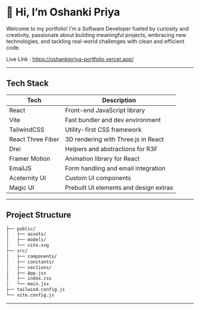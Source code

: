 # 👋 Hi, I’m Oshanki Priya

Welcome to my portfolio!
I’m a Software Developer fueled by curiosity and creativity, passionate about building meaningful projects, embracing new technologies, and tackling real-world challenges with clean and efficient code.

Live Link : https://oshankipriya-portfolio.vercel.app/

---

## Tech Stack

| Tech              | Description                           |
|-------------------|---------------------------------------|
| React             | Front-end JavaScript library          |
| Vite              | Fast bundler and dev environment      |
| TailwindCSS       | Utility-first CSS framework           |
| React Three Fiber | 3D rendering with Three.js in React   |
| Drei              | Helpers and abstractions for R3F      |
| Framer Motion     | Animation library for React           |
| EmailJS           | Form handling and email integration   |
| Aceternity UI     | Custom UI components                  |
| Magic UI          | Prebuilt UI elements and design extras|

---

## Project Structure

```bash
├── public/
│   ├── assets/             
│   ├── models/             
│   └── vite.svg
├── src/
│   ├── components/         
│   ├── constants/          
│   ├── sections/           
│   ├── App.jsx             
│   ├── index.css           
│   └── main.jsx            
├── tailwind.config.js
└── vite.config.js
```
---
